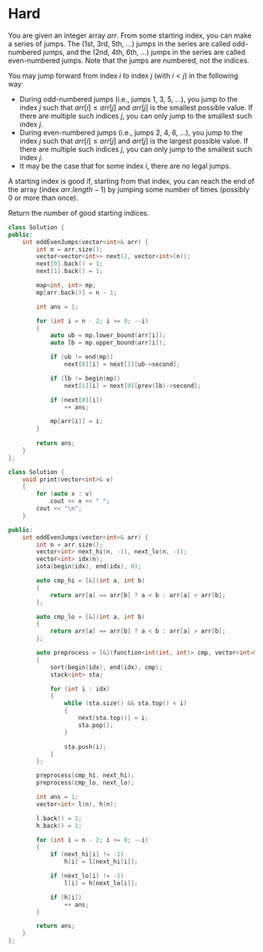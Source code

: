 # Hard

You are given an integer array $arr$. From some starting index, you can make a series of jumps. The (1st, 3rd, 5th, ...) jumps in the series are called odd-numbered jumps, and the (2nd, 4th, 6th, ...) jumps in the series are called even-numbered jumps. Note that the jumps are numbered, not the indices.

You may jump forward from index $i$ to index $j$ (with $i < j$) in the following way:

- During odd-numbered jumps (i.e., jumps 1, 3, 5, ...), you jump to the index $j$ such that $arr[i] \leq arr[j]$ and $arr[j]$ is the smallest possible value. If there are multiple such indices $j$, you can only jump to the smallest such index $j$.
- During even-numbered jumps (i.e., jumps 2, 4, 6, ...), you jump to the index $j$ such that $arr[i] \leq arr[j]$ and $arr[j]$ is the largest possible value. If there are multiple such indices $j$, you can only jump to the smallest such index $j$.
- It may be the case that for some index $i$, there are no legal jumps.

A starting index is good if, starting from that index, you can reach the end of the array (index $arr.length - 1$) by jumping some number of times (possibly $0$ or more than once).

Return the number of good starting indices.

```cpp
class Solution {
public:
    int oddEvenJumps(vector<int>& arr) {
        int n = arr.size();
        vector<vector<int>> next(2, vector<int>(n));
        next[0].back() = 1;
        next[1].back() = 1;

        map<int, int> mp;
        mp[arr.back()] = n - 1;

        int ans = 1;

        for (int i = n - 2; i >= 0; --i)
        {
            auto ub = mp.lower_bound(arr[i]);
            auto lb = mp.upper_bound(arr[i]);

            if (ub != end(mp))
                next[0][i] = next[1][ub->second];

            if (lb != begin(mp))
                next[1][i] = next[0][prev(lb)->second];

            if (next[0][i])
                ++ ans;

            mp[arr[i]] = i;
        }
        
        return ans;
    }
};
```

```cpp
class Solution {
    void print(vector<int>& v)
    {
        for (auto x : v)
            cout << x << " ";
        cout << "\n";
    }

public:
    int oddEvenJumps(vector<int>& arr) {
        int n = arr.size();
        vector<int> next_hi(n, -1), next_lo(n, -1);
        vector<int> idx(n);
        iota(begin(idx), end(idx), 0);

        auto cmp_hi = [&](int a, int b)
        {
            return arr[a] == arr[b] ? a < b : arr[a] < arr[b];
        };

        auto cmp_lo = [&](int a, int b)
        {
            return arr[a] == arr[b] ? a < b : arr[a] > arr[b];
        };

        auto preprocess = [&](function<int(int, int)> cmp, vector<int>& next)
        {
            sort(begin(idx), end(idx), cmp);
            stack<int> sta;

            for (int i : idx)
            {
                while (sta.size() && sta.top() < i)
                {
                    next[sta.top()] = i;
                    sta.pop();
                }

                sta.push(i);
            }
        };

        preprocess(cmp_hi, next_hi);
        preprocess(cmp_lo, next_lo);

        int ans = 1;
        vector<int> l(n), h(n);

        l.back() = 1;
        h.back() = 1;

        for (int i = n - 2; i >= 0; --i)
        {
            if (next_hi[i] != -1)
                h[i] = l[next_hi[i]];

            if (next_lo[i] != -1)
                l[i] = h[next_lo[i]];

            if (h[i])
                ++ ans;
        }

        return ans;
    }
};
```
